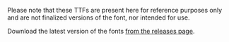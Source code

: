 Please note that these TTFs are present here for reference purposes only and are not finalized versions of the font, nor intended for use. 

Download the latest version of the fonts [from the releases page](https://github.com/googlefonts/morisawa-biz-ud-gothic/releases).
